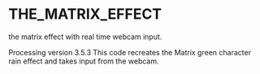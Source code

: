 # THE_MATRIX_EFFECT
the matrix effect with real time webcam input.


Processing version 3.5.3
This code recreates the Matrix green character rain effect and takes input from the webcam.
